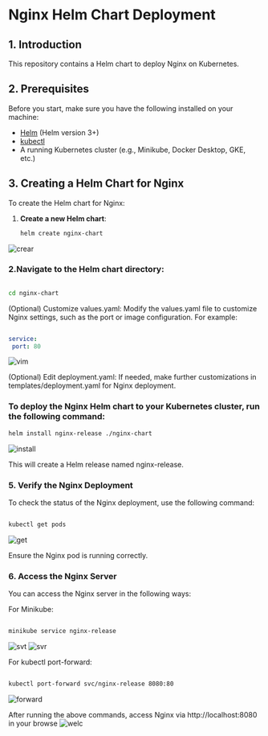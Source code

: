 # Nginx Helm Chart Deployment

## 1. Introduction

This repository contains a Helm chart to deploy Nginx on Kubernetes.

## 2. Prerequisites

Before you start, make sure you have the following installed on your machine:
- [Helm](https://helm.sh/docs/intro/install/) (Helm version 3+)
- [kubectl](https://kubernetes.io/docs/tasks/tools/install-kubectl/)
- A running Kubernetes cluster (e.g., Minikube, Docker Desktop, GKE, etc.)

## 3. Creating a Helm Chart for Nginx

To create the Helm chart for Nginx:

1. **Create a new Helm chart**:
   ```bash
   helm create nginx-chart
   ```
![crear](https://github.com/user-attachments/assets/2934a6e4-ffac-4e90-8cc3-f35853079757)

### 2.Navigate to the Helm chart directory:

 ```bash

cd nginx-chart
 ```
(Optional) Customize values.yaml: Modify the values.yaml file to customize Nginx settings, such as the port or image configuration. For example:

 ```yaml

service:
  port: 80
 ```
![vim](https://github.com/user-attachments/assets/0c50e0e7-bb67-4684-a06e-1ed8a36c48ad)

(Optional) Edit deployment.yaml: If needed, make further customizations in templates/deployment.yaml for Nginx deployment.

### To deploy the Nginx Helm chart to your Kubernetes cluster, run the following command:

 ```bash
helm install nginx-release ./nginx-chart
 ```
![install](https://github.com/user-attachments/assets/f9c8b6b3-04d6-43df-9914-f6472586e889)

This will create a Helm release named nginx-release.

### 5. Verify the Nginx Deployment
To check the status of the Nginx deployment, use the following command:

 ```bash

kubectl get pods
 ```
![get](https://github.com/user-attachments/assets/e9a4f092-5f24-40dc-b832-dec1b5428cc7)


Ensure the Nginx pod is running correctly.

### 6. Access the Nginx Server
You can access the Nginx server in the following ways:

For Minikube:

 ```bash

minikube service nginx-release
 ```

![svt](https://github.com/user-attachments/assets/39eb089d-99bb-4d44-9ac4-bbe6e7670fd2)
![svr](https://github.com/user-attachments/assets/7adc6a52-e495-4aa2-8f7c-6a19e07f4a90)

For kubectl port-forward:

 ```bash

kubectl port-forward svc/nginx-release 8080:80
 ```
![forward](https://github.com/user-attachments/assets/d9c5812f-bbd8-42c3-b38a-25b03108a3d4)

After running the above commands, access Nginx via http://localhost:8080 in your browse
![welc](https://github.com/user-attachments/assets/d909e9bb-8ee4-4370-a09d-6d40b52eac03)

